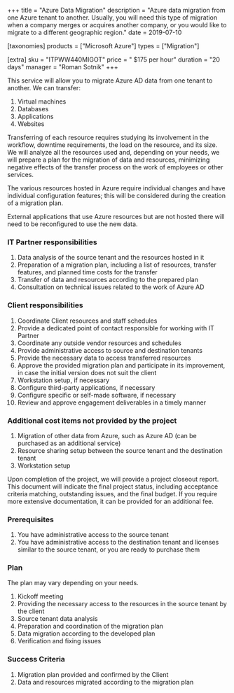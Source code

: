 +++
title = "Azure Data Migration"
description = "Azure data migration from one Azure tenant to another. Usually, you will need this type of migration when a company merges or acquires another company, or you would like to migrate to a different geographic region."
date = 2019-07-10

[taxonomies]
products = ["Microsoft Azure"]
types = ["Migration"]

[extra]
sku = "ITPWW440MIGOT"
price = " $175 per hour"
duration = "20 days"
manager = "Roman Sotnik"
+++

This service will allow you to migrate Azure AD data from one tenant to
another. We can transfer:

1.  Virtual machines
2.  Databases
3.  Applications
4.  Websites

Transferring of each resource requires studying its involvement in the
workflow, downtime requirements, the load on the resource, and its size.
We will analyze all the resources used and, depending on your needs, we
will prepare a plan for the migration of data and resources,
minimizing negative effects of the transfer process on the work of
employees or other services.

The various resources hosted in Azure require individual changes and
have individual configuration features; this will be considered during
the creation of a migration plan.

External applications that use Azure resources but are not hosted
there will need to be reconfigured to use the new data.

### IT Partner responsibilities

1.  Data analysis of the source tenant and the resources hosted in it
2.  Preparation of a migration plan, including a list of resources,
    transfer features, and planned time costs for the transfer
3.  Transfer of data and resources according to the prepared plan
4.  Consultation on technical issues related to the work of Azure AD

### Client responsibilities

1.  Coordinate Client resources and staff schedules
2.  Provide a dedicated point of contact responsible for working with IT
    Partner
3.  Coordinate any outside vendor resources and schedules
4.  Provide administrative access to source and destination tenants
5.  Provide the necessary data to access transferred resources
6.  Approve the provided migration plan and participate in its
    improvement, in case the initial version does not suit the client
7.  Workstation setup, if necessary
8.  Configure third-party applications, if necessary
9.  Configure specific or self-made software, if necessary
10. Review and approve engagement deliverables in a timely manner

### Additional cost items not provided by the project

1.  Migration of other data from Azure, such as Azure AD (can be
    purchased as an additional service)
2.  Resource sharing setup between the source tenant and the destination
    tenant
3.  Workstation setup

Upon completion of the project, we will provide a project closeout
report. This document will indicate the final project status, including
acceptance criteria matching, outstanding issues, and the final budget.
If you require more extensive documentation, it can be provided for an
additional fee.

### Prerequisites

1.  You have administrative access to the source tenant
2.  You have administrative access to the destination tenant and
    licenses similar to the source tenant, or you are ready to purchase
    them

### Plan

The plan may vary depending on your needs.

1.  Kickoff meeting
2.  Providing the necessary access to the resources in the source tenant
    by the client
3.  Source tenant data analysis
4.  Preparation and coordination of the migration plan
5.  Data migration according to the developed plan
6.  Verification and fixing issues

### Success Criteria

1.  Migration plan provided and confirmed by the Client
2.  Data and resources migrated according to the migration plan
